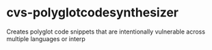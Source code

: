 # cvs-polyglotcodesynthesizer
Creates polyglot code snippets that are intentionally vulnerable across multiple languages or interp
